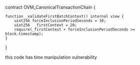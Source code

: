 contract OVM_CanonicalTransactionChain {

    function _validateFirstBatchContext() internal view {
        uint256 forceInclusionPeriodSeconds = 10;
        uint256  _firstContext = 20;
        require(_firstContext + forceInclusionPeriodSeconds >= block.timestamp);
    }
}


 this code has time manipulation vulnerability